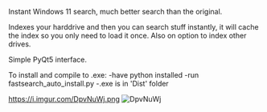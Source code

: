 Instant Windows 11 search, much better search than the original.

Indexes your harddrive and then you can search stuff instantly, it will cache the index so you only need to load it once. Also on option to index other drives.

Simple PyQt5 interface.

To install and compile to .exe:
    -have python installed
    -run fastsearch_auto_install.py
    -.exe is in 'Dist' folder

https://i.imgur.com/DpvNuWj.png
![DpvNuWj](https://github.com/user-attachments/assets/a4bc2197-96bc-468d-a08e-3fe0989458c0)
